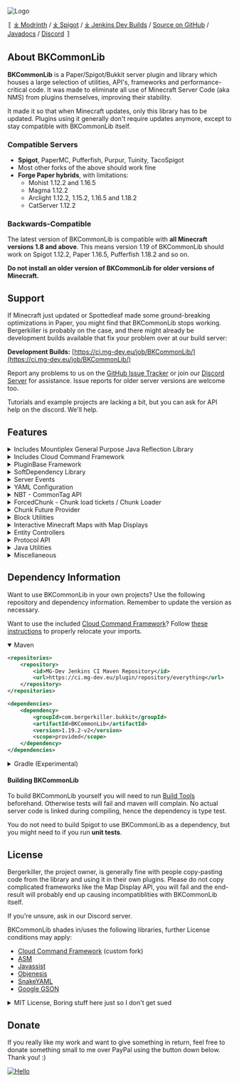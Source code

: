 ![Logo](https://github.com/bergerhealer/BKCommonLib/blob/master/misc/BKCommonLib_logo.png?raw=true)

<!-- rewrite once spigot "[⤓ Modrinth](https://modrinth.com/plugin/bkcommonlib) / [⤓ Spigot](https://www.spigotmc.org/resources/bkcommonlib.39590/) / " "" -->
〚 [⤓ Modrinth](https://modrinth.com/plugin/bkcommonlib) / [⤓ Spigot](https://www.spigotmc.org/resources/bkcommonlib.39590/) / [⤓ Jenkins  Dev Builds](https://ci.mg-dev.eu/job/BKCommonLib/) / [Source on GitHub](https://github.com/bergerhealer/BKCommonLib) / [Javadocs](https://ci.mg-dev.eu/javadocs/BKCommonLib/) / [Discord](https://discord.gg/wvU2rFgSnw) 〛

## About BKCommonLib
**BKCommonLib** is a Paper/Spigot/Bukkit server plugin and library which houses a large selection of utilities, API's, frameworks and performance-critical code. It was made to eliminate all use of Minecraft Server Code (aka NMS) from plugins themselves, improving their stability.

It made it so that when Minecraft updates, only this library has to be updated. Plugins using it generally don't require updates anymore, except to stay compatible with BKCommonLib itself.

### Compatible Servers
  - **Spigot**, PaperMC, Pufferfish, Purpur, Tuinity, TacoSpigot
  - Most other forks of the above should work fine
  - **Forge Paper hybrids**, with limitations:
    - Mohist 1.12.2 and 1.16.5
    - Magma 1.12.2
    - Arclight 1.12.2, 1.15.2, 1.16.5 and 1.18.2
    - CatServer 1.12.2

### Backwards-Compatible
The latest version of BKCommonLib is compatible with **all Minecraft versions 1.8 and above**. This means version 1.19 of BKCommonLib should work on Spigot 1.12.2, Paper 1.16.5, Pufferfish 1.18.2 and so on.

**Do not install an older version of BKCommonLib for older versions of Minecraft.**

## Support
If Minecraft just updated or Spottedleaf made some ground-breaking optimizations in Paper, you might find that BKCommonLib stops working. Bergerkiller is probably on the case, and there might already be development builds available that fix your problem over at our build server:

**Development Builds:** [https://ci.mg-dev.eu/job/BKCommonLib/](https://ci.mg-dev.eu/job/BKCommonLib/)

Report any problems to us on the [GitHub Issue Tracker](https://github.com/bergerhealer/BKCommonLib/issues) or join our [Discord Server](https://discord.gg/wvU2rFgSnw) for assistance. Issue reports for older server versions are welcome too.

Tutorials and example projects are lacking a bit, but you can ask for API help on the discord. We'll help.

## Features
<details>
<summary>Includes Mountiplex General Purpose Java Reflection Library</summary>

#####
[**Mountiplex**](https://github.com/bergerhealer/Mountiplex) is core to BKCommonLib's ability to support so many different Minecraft Server versions and even forge at the same time. It combines the strengths of [ASM](https://github.com/llbit/ow2-asm), [Javassist](https://github.com/jboss-javassist/javassist) and [Objenesis](http://objenesis.org/) with a _Template Engine_ to generate compatible code at runtime. To achieve this it supports template declarations for macros, reflection and remapping and molds this into a compiletime-generated interface.

This means you don't have to compile different classes for every different permutation of paper/spigot/forge/version and the millions of forks people create. If someone changes something, add an _#if - #endif_ block and you're set!

[Here is an example template for various packets to demonstrate the power of this approach](https://github.com/bergerhealer/BKCommonLib/blob/master/src/main/templates/com/bergerkiller/templates/net/minecraft/network/protocol_packets_other.txt)

  - At-runtime class generation with Handles, reflection, template engine
  - Dynamic type/name remapping to support forge/multi-version/Mojang Mappings
  - Parse version strings, compare them. Also inside templates.
  - Detect existence of types, methods and fields and generate an appropriate compatible implementation
  - Access private members with _#require_ and call them with _#name_ anywhere in the code
  - Maven Mojo tasks to generate the interfaces or convert block comments into strings (jdk8 multiline string back-support)
  - Type Conversion
    - Automatically convert one value type to another using a type <> type registry
    - Example: Use Bukkit Entity in API, convert to net.minecraft Entity for use in generated code
    - Compatible with NBT / YAML to store any custom type and convert automatically
    - Declare conversions inline in your template:
      ```java
      // Fields
      public final (IntVector3) BlockPosition position;

      // Instance methods
      public (List<org.bukkit.entity.Entity>) List<Entity> findEntities() {
          // Code
      }
      ```
******
</details>
<details>
<summary>Includes Cloud Command Framework</summary>

#####
BKCommonLib includes the [**Cloud Command Framework**](https://github.com/bergerhealer/cloud). Write clean commands with annotations or builder pattern, complete with suggestions, permission handling and localization.
BKCommonLib adds a few default utilities to get set up for Paper/Spigot servers even faster.
******
</details>
<details>
<summary>PluginBase Framework</summary>

#####
**PluginBase** is a base class plugins can implement instead of _JavaPlugin_ that provides access to a lot of convenient features:
  - Native support for this [Plugin Preloader](https://github.com/bergerhealer/PluginPreloader)
  - Callbacks for when other plugins enable, to handle dynamic loading/unloading of soft dependency logic
  - Read the plugin.yml to store custom metadata
  - Validates that all dependencies of the plugin are actually enabled
  - Simple helper methods to register (packet) listeners
  - Plugin.yml _classdepend_ feature: load classes from other plugins without requiring that plugin loads before yours
  - Default command handlers to read the plugin version and build number
  - Permission API
    - Allows people to set up a plugin without requiring a permission manager, with simple OP rules
    - Very basic enum/static based Permission API to store your permission constants
    - Adds support for * wildcard, regardless of what permission manager (or none) is used
    - Makes the default (op/not_op/false/true) user-configurable using PermissionDefaults.yml
    - Throw/handle an exception when a player lacks permission
  - Localization API
    - Very basic enum/static based Localization API
    - Automatically generates a Localization.yml that users can customize
    - Supports placeholders using %0% %1% etc.
******
</details>
<details>
<summary>SoftDependency Library</summary>

#####
[SoftDependency](https://github.com/bergerhealer/SoftDependency) is a simple library that makes it easier to lazily handle third-party soft dependencies enabling and disabling.
See the Project GitHub page for more information. This library is included in BKCommonLib by default, no shading or relocating required. Dependency management is handled without having to call any methods from your _onEnable()_.

##### Example
```java
public class MyPlugin extends JavaPlugin {

    private final SoftDependency<MyDependencyPlugin> myDependency = new SoftDependency<MyDependencyPlugin>(this, "my_dependency") {
        @Override
        protected MyDependencyPlugin initialize(Plugin plugin) {
            return MyDependencyPlugin.class.cast(plugin);
        }

        @Override
        protected void onEnable() {
            getLogger().info("Support for MyDependency enabled!");
        }

        @Override
        protected void onDisable() {
            getLogger().info("Support for MyDependency disabled!");
        }
   };

   // Can use myDependency.get() anywhere, returns non-null if enabled.
}
```
******
</details>
<details>
<summary>Server Events</summary>

#####
Defaults to the Paper implementation if a Paper server is used. Makes the event available on non-Paper servers as well.
  - Chunk Load/Unload Entities event
  - CreaturePreSpawnEvent
  - Entity Add/Remove(FromWorld)/RemoveFromServer events
  - MultiBlockChangeEvent (WorldEdit integration)
******
</details>
<details>
<summary>YAML Configuration</summary>

#####
Bukkit's Configuration API is dreadful. It's slow, defaults require shading in resources and working with nodes and lists is cumbersome. BKCommonLib's YAML library changes all of that:
  - Uses SnakeYAML only for data<>text serialization
  - Efficient memory storage model
  - Get with a default value acts like python's **setdefault**. Easy default configurations!
  - Supports comment headers for every key, including a global header for the file itself
  - Disables SnakeYAML's document size limitations by default
  - Automatically converts legacy Minecraft chat style characters to & and back
  - Completely disables anchors and has some format parsing relaxations
  - Cleanly get and set enums, stored as user-readable strings
  - Efficient node lists, node cloning, iteration
  - Multi-version support for ItemStack de-serialization
  - Register change listeners: callback is called when a node or nested node is modified
  - Fast Auto-Save functionality
    - Minimizes serialization overhead by caching past text representations
    - Asynchronous writing to file when saving
    - Global lock on the file blocks a future load() if a save() is still pending
    - Suitable for large file storage / NoSQL database-like access

##### Example
```java
FileConfiguration config = new FileConfiguration(myPlugin, "file.yml");
config.load();

config.setHeader("This is the header at the top of the file");
config.addHeader("This adds a new line");

config.setHeader("coolName", "\nSets the cool name. Empty whitespace above.");
config.addHeader("coolName", "Yup, this is on a new line too");
String coolName = config.get("coolName", "DefaultCoolName");

config.setHeader("stuff", "\nThis is some stuff");
ConfigurationNode stuff = config.getNode("stuff");
boolean stuffEnabled = stuff.get("enabled", false);
int stuffCount = stuff.get("count", 0);

// Clone the stuff settings, modify, show yaml
ConfigurationNode stuffCopy = stuff.clone();
stuffCopy.set("count", 20);
System.out.println(stuffCopy.toString());

config.save(); // Non-blocking!
```
******
</details>
<details>
<summary>NBT - CommonTag API</summary>

#####
Comes with an interface to the server's internal **NBT Tag** library. Used extensively when interfacing with Minecraft Server API's.
  - Simple user-friendly wrapper for NBT
  - Operates on the server's actual internal NBT library, so no copying when interacting with the server
  - Serialize/Deserialize from/to (compressed) byte data - read server .dat files
  - Read and Modify NBT of items
  - Read and Modify Player Profiles, level.dat or esoteric things like Mob Potion Effects
******
</details>
<details>
<summary>ForcedChunk - Chunk load tickets / Chunk Loader</summary>

#####
Makes it easy to load a chunk without stalling the main thread, and **keep it loaded**. Important when chunks must stay loaded to tick entities inside or to load chunks to process block data inside. Very easy to use.
  - Asynchronous chunk loading
  - Keep a chunk area loaded
  - Supports multiple chunk load tickets for the same chunk
  - Track load tickets with objects, RAII AutoCloseable
  - Tickets can be created/closed from other threads
  - Radius can be specified. Radius of 2+ will allow for entities to be ticked.

##### Example
```java
final ForcedChunk chunk = ForcedChunk.load(world, chunk_x, chunk_z);
chunk.getChunkAsync().thenAccept(chunk -> {
    // Work with the chunk
    for (BlockState state : chunk.getBlockStates()) {
        System.out.println(state);
    }

    // Release the chunk ticket. Could keep it around and the chunk stays loaded.
    chunk.close();
});
```
******
</details>
<details>
<summary>Chunk Future Provider</summary>

#####
Makes the **Chunk Load and Unload (Entities) Bukkit Events** available through a **Java CompletableFuture API**. Execute logic when a particular chunk is loaded or unloaded without writing your own EventHandler processing queues. Clean up work when a chunk that just loaded, unloads again. Or perform work in a Chunk once all neighbouring chunks are loaded, too. Aims to prevent synchronous loading of chunks, which negatively impact server performance.

Futures are automatically cancelled when the **premise** for them is ended. For example, a future waiting for all the neighbours of a chunk to be loaded is cancelled if the chunk at the center of it is unloaded.

**Suggested use cases**: discovering multi-block structures, reading redstone state of signs, spawn custom entities or start world events

##### Example
```java
private ChunkFutureProvider provider; // = ChunkFutureProvider.of(myPlugin);

@EventHandler
public void onChunkLoad(ChunkLoadEvent event) {
    // When the chunk and all its 8 neighbours are loaded, do work in the chunk
    // If the input chunk unloads, this future is cancelled.
    provider.whenAllNeighboursLoaded(event.getChunk(),
                    ChunkNeighbourList.neighboursOf(event.getChunk(), 1))
            .thenAccept(this::doWorkInChunk);
}

public void doWorkInChunk(Chunk chunk) {
    // Check block states, possibly entering inside neighbouring chunks
    // We know neighbours are loaded too, so no sync chunk loading! Yay!
}
```
******
</details>
<details>
<summary>Block Utilities</summary>

#### Offline Block/World
  - Store blocks/worlds in your plugin without risking memory leaks
  - Track worlds by UUIDs and access the loaded World without HashMap lookups
  - Track offline blocks, efficiently convert them to loaded Bukkit Blocks
  - OfflineWorld is compatible with identity hashmaps
  - OfflineBlock can be safely used as a key in hashmaps
#### SignChangeTracker
  - Routinely call update() and you know whether any change to the sign occurred
  - Knows whether the sign changed without an expensive lookup of the block entity / block data
  - Know whether the sign was removed/unloaded
  - Will detect changes from (sign edit) plugins and the /data command
  - Powerful server-wide sign tracking if combined with the chunk future provider
#### BlockData
  - Replaces Bukkit's BlockData API for cross-version support
  - Fast getting/setting of BlockData in a World
  - Access block properties like opacity, emission, opaque faces, render options (map displays), Bukkit types
  - Provides access to the legacy Material Bukkit API. Adds support for new block types. (Legacy support)
******
</details>
<details>
<summary>Interactive Minecraft Maps with Map Displays</summary>

#### [**Map Display API**](https://wiki.traincarts.net/p/Map_Display)
<img src="https://wiki.traincarts.net/images/thumb/9/9e/Mapdisplay_menu.png/800px-Mapdisplay_menu.png" width="30%"/>
&nbsp;
<img src="https://wiki.traincarts.net/images/thumb/f/fb/Mapdisplay_maplands.png/800px-Mapdisplay_maplands.png" width="30%"/>
&nbsp;
<img src="https://wiki.traincarts.net/images/thumb/f/f9/Attachment_editor_wooden_car.png/800px-Attachment_editor_wooden_car.png" width="30%"/>

#### Bukkit's Map API is awful. BKCommonLib does it better.
  - Draw 2D/3D contents onto Minecraft maps or texture buffers
  - Every map display comes with its own event loop / event callbacks like onTick()
  - Automatically loaded up using Item Metadata. Create an item and you're done!
  - Automatically assigns Map Ids for you
  - Supports ItemFrame tiling natively - large image displays
  - Scientifically-backed RGB -> Map Color conversion
  - Supports rendering of Minecraft assets (blocks, items) and Resource packs
  - Color blending, depth buffer, 256 canvas layers
  - Left/right-click handling of item frames with clicked pixel coordinates provided
  - Widgets
    - Uses vehicle steering controls to control (W/A/S/D/Space/Sneak)
    - Built-in menu navigation / focus / activation logic
    - Automatically tracks clip areas that need redrawing for you
    - Comes with buttons, text, tab view and more built-in widgets and menus
******
</details>
<details>
<summary>Entity Controllers</summary>

#####
By extending server Entity classes at runtime, this API makes it possible to completely alter the behavior of entities on the server. This is core to how [TrainCarts](https://github.com/bergerhealer/TrainCarts) operates.
  - The entity _onTick()_ can be overrided to run your own routines
  - Run entity _onMove()_ or omit it, handle block and entity collisions
  - Hotswap existing entities at runtime with custom behavior while keeping data consistent
  - Override entity network synchronization (packets)
******
</details>
<details>
<summary>Protocol API</summary>

#####
Provides a fairly complete Multi-Version compatible **Packet API**, particularly geared towards creating *fake entities*.
  - If installed, uses ProtocolLib automatically
  - Packet Listeners and Monitors. Modify packets, cancel packets.
  - Send packets, with the option to bypass listeners
  - <code>EntityUtil.getUniqueEntityId()</code> to spawn fake entities
  - Lots of packets have a full API to modify fields inside, cross-version compatible
    - Entity Movement packets include protocol conversion of the x/y/z/yaw/pitch
    - DataWatcher: Entity metadata packet can be fully inspected/modified/created
  - Spawn armorstands, control pose and appearance
  - _VehicleMountController_ to put one entity as passenger of another, or spectate. Handles out-of-order spawn/destroy packets.
******
</details>
<details>
<summary>Java Utilities</summary>

#### Collections
  - Access to FastUtil's Int/LongHashMap collections
  - Implicitly shared collections (copy on concurrent write)
  - Immutable cached collections (safely work with millions of sets of players)
  - Octree / DoubleOctree - Map data to 3D space, query cuboids efficiently
  - FastTrackedUpdateSet
    - Efficiently request or cancel an update for a recipient
    - Efficiently iterate those that need to update (from a task, for example)
  - SortedIdentityCache
    - Map one collection type to another and cache the mapped results
    - Track when elements are added or removed from a third-party collection
    - Heavily optimized for iteration / element order when synchronizing
  - BlockFaceSet - Store BlockFace values, in a set
#### Math
  - 3D Transformation - Quaternion and Matrix4x4 with yaw/pitch/roll rotation conversions
  - 3D Rotatable Bounding Box with hit-testing
  - IntVector2 (chunk coordinates) and IntVector3 (block coordinates)
  - BlockFace logic/rotation/maths
  - Vector maths
  - Fast Trigonometric functions
#### LogicUtil
  - Functional interfaces for consumers/suppliers which can throw
  - Helper methods for Java 8 Stream API
  - Helper methods for working with CompletableFutures
  - Cloning collections, cloning with type resolved at runtime
  - synchronizeCopyOnWrite - updating an immutable mapping / performance caches
#### General I/O
  - Hastebin uploader/downloader client
  - ByteArrayIOStream - Byte Array <> Stream API
  - Bit Packet/IO-streams - encode/decode a bitstream
  - AsyncTextWriter - used by yaml, asynchronous encoding of text and writing to file, with future
#### LibraryComponent
  - Track logic of your plugin and enable/disable them in the correct order
  - Enable different components based on conditions, such as server version
  - Error handling
******
</details>
<details>
<summary>Miscellaneous</summary>

#####
There are many more features hidden inside utility classes. Look around.
  - Efficiently iterate world/chunk (block) entities without creating garbage arrays or list copies
  - ChatText: Simple Chat Component API
  - HumanHand: Support off-hand and held items in a cross-version compatible way
  - Inventory utilities
  - Parsing of input text into numbers, materials and more
  - Deregister event listeners
  - Read the current server tick value
  - Main thread Task delegation and synchronization
  - For developers: DebugUtil to modify behavior/parameters at runtime
  - Check the game version of a connected player (ViaVersion / ProtocolSupport)
  - SignEditDialog
    - Show a popup to a Player to input the 4 lines of text of a sign
    - Specify the initial text on the sign
    - No actual sign block required
******
</details>

## Dependency Information
Want to use BKCommonLib in your own projects? Use the following repository and dependency information. Remember to update the version as necessary.

Want to use the included [Cloud Command Framework](https://github.com/bergerhealer/cloud)? Follow [these instructions](https://github.com/bergerhealer/BKCommonLib/blob/master/CLOUD_HOWTO.md) to properly relocate your imports.

<details open>
<summary>Maven</summary>

```xml
<repositories>
    <repository>
        <id>MG-Dev Jenkins CI Maven Repository</id>
        <url>https://ci.mg-dev.eu/plugin/repository/everything</url>
    </repository>
</repositories>

<dependencies>
    <dependency>
        <groupId>com.bergerkiller.bukkit</groupId>
        <artifactId>BKCommonLib</artifactId>
        <version>1.19.2-v2</version>
        <scope>provided</scope>
    </dependency>
</dependencies>
```
</details>
<details>
<summary>Gradle (Experimental)</summary>

```groovy
repositories {
    maven {
        url = 'https://ci.mg-dev.eu/plugin/repository/everything'
    }
}

dependencies {
    compileOnly 'com.bergerkiller.bukkit:BKCommonLib:1.20.1-v1'
}
```
</details>

#### Building BKCommonLib
To build BKCommonLib yourself you will need to run [Build Tools](https://www.spigotmc.org/wiki/buildtools/) beforehand. Otherwise tests will fail and maven will complain. No actual server code is linked during compiling, hence the dependency is type test.

You do not need to build Spigot to use BKCommonLib as a dependency, but you might need to if you run **unit tests**.

## License
Bergerkiller, the project owner, is generally fine with people copy-pasting code from the library and using it in their own plugins. Please do not copy complicated frameworks like the Map Display API, you will fail and the end-result will probably end up causing incompatiblities with BKCommonLib itself.

If you're unsure, ask in our Discord server.

BKCommonLib shades in/uses the following libraries, further License conditions may apply:
- [Cloud Command Framework](https://github.com/incendo/cloud) (custom fork)
- [ASM](https://github.com/llbit/ow2-asm)
- [Javassist](https://github.com/jboss-javassist/javassist)
- [Objenesis](http://objenesis.org/)
- [SnakeYAML](https://github.com/snakeyaml/snakeyaml)
- [Google GSON](https://github.com/google/gson)

<details>
<summary>MIT License, Boring stuff here just so I don't get sued</summary>

<pre>MIT License

Copyright (C) 2013-2015 bergerkiller Copyright (C) 2016-2022 Berger Healer

Permission is hereby granted, free of charge, to any person obtaining a copy
of this software and associated documentation files (the "Software"), to deal
in the Software without restriction, including without limitation the rights
to use, copy, modify, merge, publish, distribute, and/or sublicense the Software,
and to permit persons to whom the Software is furnished to do so, subject to
the following conditions:

The above copyright notice and this permission notice shall be included in all
copies or substantial portions of the Software.

THE SOFTWARE IS PROVIDED "AS IS", WITHOUT WARRANTY OF ANY KIND, EXPRESS OR
IMPLIED, INCLUDING BUT NOT LIMITED TO THE WARRANTIES OF MERCHANTABILITY,
FITNESS FOR A PARTICULAR PURPOSE AND NONINFRINGEMENT. IN NO EVENT SHALL THE
AUTHORS OR COPYRIGHT HOLDERS BE LIABLE FOR ANY CLAIM, DAMAGES OR OTHER
LIABILITY, WHETHER IN AN ACTION OF CONTRACT, TORT OR OTHERWISE, ARISING FROM,
OUT OF OR IN CONNECTION WITH THE SOFTWARE OR THE USE OR OTHER DEALINGS IN THE
SOFTWARE.</pre>
</details>

## Donate
If you really like my work and want to give something in return, feel free to donate something small to me over PayPal using the button down below. Thank you! :)

[![Hello](https://www.paypalobjects.com/en_US/i/btn/btn_donate_LG.gif)](https://www.paypal.me/teambergerhealer)
